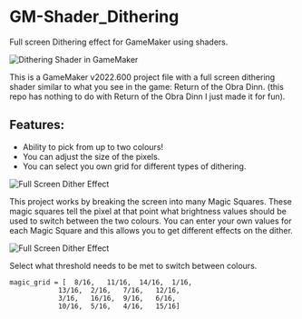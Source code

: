 # GM-Shader_Dithering
Full screen Dithering effect for GameMaker using shaders.


![Dithering Shader in GameMaker](http://www.davetech.co.uk//i/github_images/dither2.gif)

This is a GameMaker v2022.600 project file with a full screen dithering shader similar to what you see in the game: Return of the Obra Dinn. (this repo has nothing to do with Return of the Obra Dinn I just made it for fun). 

## Features:
- Ability to pick from up to two colours! 
- You can adjust the size of the pixels. 
- You can select you own grid for different types of dithering. 

![Full Screen Dither Effect](http://www.davetech.co.uk//i/github_images/dither3b.png)

This project works by breaking the screen into many Magic Squares. These magic squares tell the pixel at that point what brightness values should be used to switch between the two colours. You can enter your own values for each Magic Square and this allows you to get different effects on the dither.

![Full Screen Dither Effect](http://www.davetech.co.uk//i/github_images/dither4.png)

Select what threshold needs to be met to switch between colours. 

```
magic_grid = [	8/16,	11/16,	14/16,	1/16,
	        13/16,	2/16,	7/16,	12/16,
	        3/16,	16/16,	9/16,	6/16,
	        10/16,	5/16,	4/16,	15/16]
```

